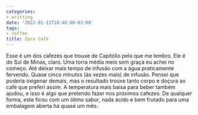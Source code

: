 ```yaml
---
categories:
- writting
date: '2022-01-11T18:40:00-03:00'
tags:
- coffee
title: Zaro Café
---
```


Esse é um dos cafezes que trouxe de Capitólio pelo que me lembro. Ele é do Sul de Minas, claro. Uma torra média meio sem graça eu achei no começo. Até deixar mais tempo de infusão com a água praticamente fervendo. Quase cinco minutos (às vezes mais) de infusão. Pensei que poderia oxigenar demais, mas o resultado trouxe tanto corpo e doçura ao café que preferi assim. A temperatura mais baixa para beber também ajudou, e isso é algo que pretendo fazer nos próximos cafezes. De qualquer forma, este ficou com um ótimo sabor, nada ácido e bem frutado para uma embalagem aberta há quase um mês.

